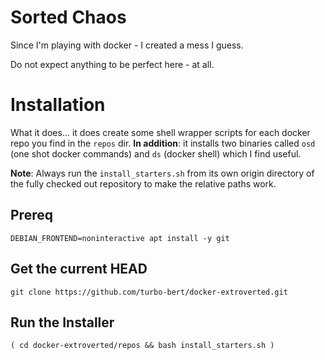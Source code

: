 # Sorted Chaos

Since I'm playing with docker - I created a mess I guess.

Do not expect anything to be perfect here - at all.

# Installation

What it does... it does create some shell wrapper scripts for each docker repo you find in the `repos` dir. __In addition__: it installs two binaries called `osd` (one shot docker commands) and `ds` (docker shell) which I find useful.

__Note__: Always run the `install_starters.sh` from its own origin directory of the fully checked out repository to make the relative paths work.

## Prereq

    DEBIAN_FRONTEND=noninteractive apt install -y git

## Get the current HEAD

    git clone https://github.com/turbo-bert/docker-extroverted.git

## Run the Installer

    ( cd docker-extroverted/repos && bash install_starters.sh )
